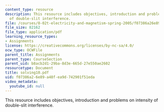 ```yaml
---
content_type: resource
description: This resource includes objectives, introduction and problems on intensity
  of double-slit interference.
file: /courses/8-02t-electricity-and-magnetism-spring-2005/f07386a26e89a48fea9d742901f51eda_solving10.pdf
file_size: 82162
file_type: application/pdf
learning_resource_types:
- Assignments
license: https://creativecommons.org/licenses/by-nc-sa/4.0/
ocw_type: OCWFile
parent_title: Assignments
parent_type: CourseSection
parent_uid: b8acb2d1-29ba-8d3e-665d-27e550ae2602
resourcetype: Document
title: solving10.pdf
uid: f07386a2-6e89-a48f-ea9d-742901f51eda
video_metadata:
  youtube_id: null
---
```

This resource includes objectives, introduction and problems on intensity of double-slit interference.
